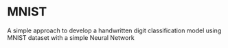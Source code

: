 # MNIST
A simple approach to develop a handwritten digit classification model using MNIST dataset with a simple Neural Network

